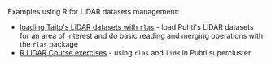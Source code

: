 Examples using R for LiDAR datasets management:
* [loading Taito's LiDAR datasets with `rlas`](rlas-DEM_example) - load Puhti's LiDAR datasets for an area of interest and do basic reading and merging operations with the `rlas` package
* [R LiDAR Course exercises](R_lidar_course_exercises) - using `rlas` and `lidR` in Puhti supercluster
